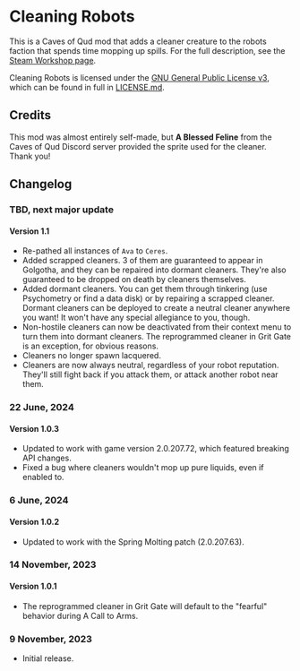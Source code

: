 # Cleaning Robots

This is a Caves of Qud mod that adds a cleaner creature to the robots faction that spends time mopping up spills. For the full description, see the [Steam Workshop page](https://steamcommunity.com/sharedfiles/filedetails/?id=3077616001).

Cleaning Robots is licensed under the [GNU General Public License v3](http://www.gnu.org/licenses/agpl.html), which can be found in full in [LICENSE.md](LICENSE.md).

## Credits

This mod was almost entirely self-made, but **A Blessed Feline** from the Caves of Qud Discord server provided the sprite used for the cleaner. Thank you!

## Changelog

### TBD, next major update
#### Version 1.1
* Re-pathed all instances of `Ava` to `Ceres`.
* Added scrapped cleaners. 3 of them are guaranteed to appear in Golgotha, and they can be repaired into dormant cleaners. They're also guaranteed to be dropped on death by cleaners themselves.
* Added dormant cleaners. You can get them through tinkering (use Psychometry or find a data disk) or by repairing a scrapped cleaner. Dormant cleaners can be deployed to create a neutral cleaner anywhere you want! It won't have any special allegiance to you, though.
* Non-hostile cleaners can now be deactivated from their context menu to turn them into dormant cleaners. The reprogrammed cleaner in Grit Gate is an exception, for obvious reasons.
* Cleaners no longer spawn lacquered.
* Cleaners are now always neutral, regardless of your robot reputation. They'll still fight back if you attack them, or attack another robot near them.

### 22 June, 2024
#### Version 1.0.3
* Updated to work with game version 2.0.207.72, which featured breaking API changes.
* Fixed a bug where cleaners wouldn't mop up pure liquids, even if enabled to.

### 6 June, 2024
#### Version 1.0.2
* Updated to work with the Spring Molting patch (2.0.207.63).

### 14 November, 2023
#### Version 1.0.1
* The reprogrammed cleaner in Grit Gate will default to the "fearful" behavior during A Call to Arms.

### 9 November, 2023
* Initial release.
